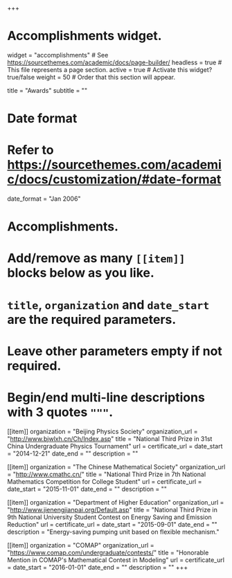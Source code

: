 +++
# Accomplishments widget.
widget = "accomplishments"  # See https://sourcethemes.com/academic/docs/page-builder/
headless = true  # This file represents a page section.
active = true  # Activate this widget? true/false
weight = 50  # Order that this section will appear.

title = "Awards"
subtitle = ""

# Date format
#   Refer to https://sourcethemes.com/academic/docs/customization/#date-format
date_format = "Jan 2006"

# Accomplishments.
#   Add/remove as many `[[item]]` blocks below as you like.
#   `title`, `organization` and `date_start` are the required parameters.
#   Leave other parameters empty if not required.
#   Begin/end multi-line descriptions with 3 quotes `"""`.

[[item]]
  organization = "Beijing Physics Society"
  organization_url = "http://www.bjwlxh.cn/Ch/Index.asp"
  title = "National Third Prize in 31st China Undergraduate Physics Tournament"
  url = 
  certificate_url = 
  date_start = "2014-12-21"
  date_end = ""
  description = ""

[[item]]
  organization = "The Chinese Mathematical Society"
  organization_url = "http://www.cmathc.cn/"
  title = "National Third Prize in 7th National Mathematics Competition for College Student"
  url = 
  certificate_url = 
  date_start = "2015-11-01"
  date_end = ""
  description = ""

[[item]]
  organization = "Department of Higher Education"
  organization_url = "http://www.jienengjianpai.org/Default.asp"
  title = "National Third Prize in 9th National University Student Contest on Energy Saving and Emission Reduction"
  url = 
  certificate_url = 
  date_start = "2015-09-01"
  date_end = ""
  description = "Energy-saving pumping unit based on flexible mechanism."

[[item]]
  organization = "COMAP"
  organization_url = "https://www.comap.com/undergraduate/contests/"
  title = "Honorable Mention in COMAP's Mathematical Contest in Modeling"
  url = 
  certificate_url = 
  date_start = "2016-01-01"
  date_end = ""
  description = ""
+++
